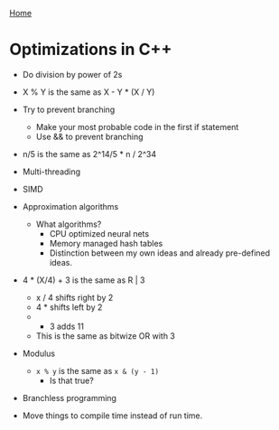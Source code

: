 [Home](../README.md)

# Optimizations in C++

- Do division by power of 2s
- X % Y is the same as X - Y * (X / Y)
- Try to prevent branching
	- Make your most probable code in the first if statement
	- Use && to prevent branching
- n/5 is the same as 2^14/5 * n / 2^34
- Multi-threading
- SIMD
- Approximation algorithms

	- What algorithms?
		- CPU optimized neural nets
		- Memory managed hash tables
		- Distinction between my own ideas and already pre-defined ideas.

- 4 * (X/4) + 3 is the same as R | 3
	- x / 4 shifts right by 2
	- 4 * shifts left by 2
	- + 3 adds 11
	- This is the same as bitwize OR with 3

- Modulus
	- `x % y` is the same as `x & (y - 1)`
		- Is that true?

- Branchless programming
- Move things to compile time instead of run time.